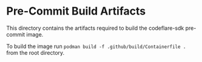 # Pre-Commit Build Artifacts

This directory contains the artifacts required to build the codeflare-sdk pre-commit image. 

To build the image run `podman build -f .github/build/Containerfile .` from the root directory.